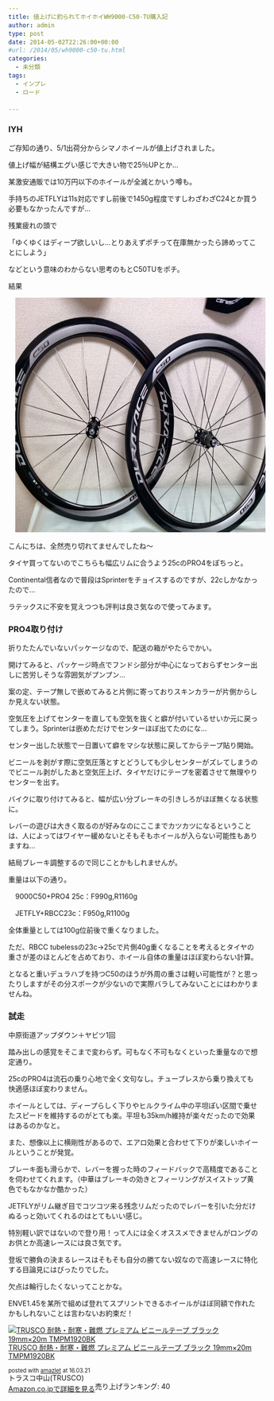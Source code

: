 ```yaml
---
title: 値上げに釣られてホイホイWH9000-C50-TU購入記
author: admin
type: post
date: 2014-05-02T22:26:00+00:00
#url: /2014/05/wh9000-c50-tu.html
categories:
  - 未分類
tags:
  - インプレ
  - ロード

---
```

### IYH

ご存知の通り、5/1出荷分からシマノホイールが値上げされました。

値上げ幅が結構エグい感じで大きい物で25％UPとか…

某激安通販では10万円以下のホイールが全滅とかいう噂も。

手持ちのJETFLYは11s対応ですし前後で1450g程度ですしわざわざC24とか買う必要もなかったんですが…

残業疲れの頭で

「ゆくゆくはディープ欲しいし…とりあえずポチって在庫無かったら諦めってことにしよう」

などという意味のわからない思考のもとC50TUをポチ。

結果

<div class="separator" style="clear: both; text-align: center;">
</div>

<div class="separator" style="clear: both; text-align: center;">
  <a href="/wp-content/uploads/2014/05/IMG_20140422_202758-1024x758.jpg" imageanchor="1" style="margin-left: 1em; margin-right: 1em;"><img border="0" height="472" src="/wp-content/uploads/2014/05/IMG_20140422_202758-1024x758.jpg" width="640" /></a>
</div>

こんにちは、全然売り切れてませんでしたね～

タイヤ買ってないのでこちらも幅広リムに合うよう25cのPRO4をぽちっと。

Continental信者なので普段はSprinterをチョイスするのですが、22cしかなかったので…

ラテックスに不安を覚えつつも評判は良さ気なので使ってみます。

### PRO4取り付け

折りたたんでいないパッケージなので、配送の箱がやたらでかい。

開けてみると、パッケージ時点でフンドシ部分が中心になっておらずセンター出しに苦労しそうな雰囲気がプンプン…

案の定、テープ無しで嵌めてみると片側に寄っておりスキンカラーが片側からしか見えない状態。

空気圧を上げてセンターを直しても空気を抜くと癖が付いているせいか元に戻ってしまう。Sprinterは嵌めただけでセンターほぼ出てたのにな…

センター出した状態で一日置いて癖をマシな状態に戻してからテープ貼り開始。

ビニールを剥がす際に空気圧落とすとどうしても少しセンターがズレてしまうのでビニール剥がしたあと空気圧上げ、タイヤだけにテープを密着させて無理やりセンターを出す。

バイクに取り付けてみると、幅が広い分ブレーキの引きしろがほぼ無くなる状態に。

レバーの遊びは大きく取るのが好みなのにここまでカツカツになるということは、人によってはワイヤー緩めないとそもそもホイールが入らない可能性もありますね…

結局ブレーキ調整するので同じことかもしれませんが。

重量は以下の通り。

　9000C50+PRO4 25c：F990g,R1160g

　JETFLY+RBCC23c：F950g,R1100g

全体重量としては100g位前後で重くなりました。

ただ、RBCC tubelessの23c→25cで片側40g重くなることを考えるとタイヤの重さが差のほとんどを占めており、ホイール自体の重量はほぼ変わらない計算。

となると重いデュラハブを持つC50のほうが外周の重さは軽い可能性が？と思ったりしますがその分スポークが少ないので実際バラしてみないことにはわかりませんね。

### 試走

中原街道アップダウン＋ヤビツ1回

踏み出しの感覚をそこまで変わらず。可もなく不可もなくといった重量なので想定通り。

25cのPRO4は流石の乗り心地で全く文句なし。チューブレスから乗り換えても快適感ほぼ変わりません。

ホイールとしては、ディープらしく下りやヒルクライム中の平坦ぽい区間で乗せたスピードを維持するのがとても楽。平坦も35km/h維持が楽々だったので効果はあるのかなと。

また、想像以上に横剛性があるので、エアロ効果と合わせて下りが楽しいホイールということが発覚。

ブレーキ面も滑らかで、レバーを握った時のフィードバックで高精度であることを伺わせてくれます。（中華はブレーキの効きとフィーリングがスイストップ黄色でもなかなか酷かった）

JETFLYがリム継ぎ目でコツコツ来る残念リムだったのでレバーを引いた分だけぬるっと効いてくれるのはとてもいい感じ。

特別軽い訳ではないので登り用！って人には全くオススメできませんがロングのお供とか高速レースには良さ気です。

登坂で勝負の決まるレースはそもそも自分の勝てない奴なので高速レースに特化する目論見にはぴったりでした。

欠点は輪行したくないってことかな。

ENVE1.45を某所で組めば登れてスプリントできるホイールがほぼ同額で作れたかもしれないことは言わないお約束だ！



<div class="amazlet-box" style="margin-bottom:0px;">
  <div class="amazlet-image" style="float:left;margin:0px 12px 1px 0px;">
    <a href="http://www.amazon.co.jp/exec/obidos/ASIN/B007Q62ALI/gensobunya-22/ref=nosim/" name="amazletlink" target="_blank"><img src="https://images-fe.ssl-images-amazon.com/images/I/31Z5-BtPYeL._SL160_.jpg" alt="TRUSCO 耐熱・耐寒・難燃 プレミアム ビニールテープ ブラック 19mm×20m TMPM1920BK" style="border: none;" /></a>
  </div>

  <div class="amazlet-info" style="line-height:120%; margin-bottom: 10px">
    <div class="amazlet-name" style="margin-bottom:10px;line-height:120%">
<a href="http://www.amazon.co.jp/exec/obidos/ASIN/B007Q62ALI/gensobunya-22/ref=nosim/" name="amazletlink" target="_blank">TRUSCO 耐熱・耐寒・難燃 プレミアム ビニールテープ ブラック 19mm×20m TMPM1920BK</a></p>

<div class="amazlet-powered-date" style="font-size:80%;margin-top:5px;line-height:120%">
  posted with <a href="http://www.amazlet.com/" title="amazlet" target="_blank">amazlet</a> at 16.03.21
</div>


<div class="amazlet-detail">
トラスコ中山(TRUSCO) <br />売り上げランキング: 40


<div class="amazlet-sub-info" style="float: left;">
<div class="amazlet-link" style="margin-top: 5px">
  <a href="http://www.amazon.co.jp/exec/obidos/ASIN/B007Q62ALI/gensobunya-22/ref=nosim/" name="amazletlink" target="_blank">Amazon.co.jpで詳細を見る</a>
</div>

  </div>

  <div class="amazlet-footer" style="clear: left">
  </div>
</div>

